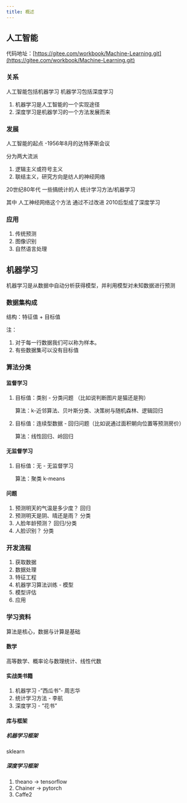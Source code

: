 ```yaml
---
title: 概述
---
```


## 人工智能

代码地址：[https://gitee.com/workbook/Machine-Learning.git](https://gitee.com/workbook/Machine-Learning.git)

### 关系

人工智能包括机器学习 机器学习包括深度学习

1. 机器学习是人工智能的一个实现途径
2. 深度学习是机器学习的一个方法发展而来

### 发展

人工智能的起点 -1956年8月的达特茅斯会议

分为两大流派

1. 逻辑主义或符号主义
2. 联结主义，研究方向是纺人的神经网络

20世纪80年代 一些搞统计的人 统计学习方法/机器学习

 其中  人工神经网络这个方法 通过不过改进  2010后型成了深度学习

### 应用

1. 传统预测
2. 图像识别
3. 自然语言处理

## 机器学习

机器学习是从数据中自动分析获得模型，并利用模型对未知数据进行预测

### 数据集构成

结构：特征值 + 目标值

注：

1. 对于每一行数据我们可以称为样本。
2. 有些数据集可以没有目标值

### 算法分类

#### 监督学习

1. 目标值：类别 - 分类问题 （比如说判断图片是猫还是狗）

   算法：k-近邻算法、贝叶斯分类、决策树与随机森林、逻辑回归

2. 目标值：连续型数据 - 回归问题（比如说通过面积朝向位置等预测房价）

   算法：线性回归、岭回归

#### 无监督学习

1. 目标值：无 - 无监督学习

   算法：聚类 k-means

#### 问题

1. 预测明天的气温是多少度？ 回归
2. 预测明天是阴、晴还是雨？ 分类
3. 人脸年龄预测？ 回归/分类
4. 人脸识别？ 分类

### 开发流程

1. 获取数据
2. 数据处理
3. 特征工程
4. 机器学习算法训练 - 模型
5. 模型评估
6. 应用

### 学习资料

算法是核心，数据与计算是基础

#### 数学

高等数学、概率论与数理统计、线性代数

#### 实战类书籍

1. 机器学习 -”西瓜书”- 周志华
2. 统计学习方法 - 李航
3. 深度学习 - “花书”

#### 库与框架

##### 机器学习框架

sklearn

##### 深度学习框架

1. theano -> tensorflow
2. Chainer -> pytorch
3. Caffe2